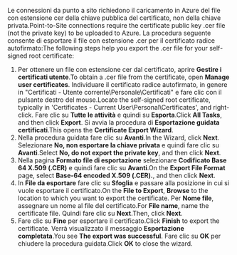 <span data-ttu-id="29ca9-101">Le connessioni da punto a sito richiedono il caricamento in Azure del file con estensione cer della chiave pubblica del certificato, non della chiave privata.</span><span class="sxs-lookup"><span data-stu-id="29ca9-101">Point-to-Site connections require the certificate public key .cer file (not the private key) to be uploaded to Azure.</span></span> <span data-ttu-id="29ca9-102">La procedura seguente consente di esportare il file con estensione .cer per il certificato radice autofirmato:</span><span class="sxs-lookup"><span data-stu-id="29ca9-102">The following steps help you export the .cer file for your self-signed root certificate:</span></span>

1. <span data-ttu-id="29ca9-103">Per ottenere un file con estensione cer dal certificato, aprire **Gestire i certificati utente**.</span><span class="sxs-lookup"><span data-stu-id="29ca9-103">To obtain a .cer file from the certificate, open **Manage user certificates**.</span></span> <span data-ttu-id="29ca9-104">Individuare il certificato radice autofirmato, in genere in "Certificati - Utente corrente\Personale\Certificati" e fare clic con il pulsante destro del mouse.</span><span class="sxs-lookup"><span data-stu-id="29ca9-104">Locate the self-signed root certificate, typically in 'Certificates - Current User\Personal\Certificates', and right-click.</span></span> <span data-ttu-id="29ca9-105">Fare clic su **Tutte le attività** e quindi su **Esporta**.</span><span class="sxs-lookup"><span data-stu-id="29ca9-105">Click **All Tasks**, and then click **Export**.</span></span> <span data-ttu-id="29ca9-106">Si avvia la procedura di **Esportazione guidata certificati**.</span><span class="sxs-lookup"><span data-stu-id="29ca9-106">This opens the **Certificate Export Wizard**.</span></span>
2. <span data-ttu-id="29ca9-107">Nella procedura guidata fare clic su **Avanti**.</span><span class="sxs-lookup"><span data-stu-id="29ca9-107">In the Wizard, click **Next**.</span></span> <span data-ttu-id="29ca9-108">Selezionare **No, non esportare la chiave privata** e quindi fare clic su **Avanti**.</span><span class="sxs-lookup"><span data-stu-id="29ca9-108">Select **No, do not export the private key**, and then click **Next**.</span></span>
3. <span data-ttu-id="29ca9-109">Nella pagina **Formato file di esportazione** selezionare **Codificato Base 64 X.509 (.CER)** e quindi fare clic su **Avanti**.</span><span class="sxs-lookup"><span data-stu-id="29ca9-109">On the **Export File Format** page, select **Base-64 encoded X.509 (.CER).**, and then click **Next**.</span></span> 
4. <span data-ttu-id="29ca9-110">In **File da esportare** fare clic su **Sfoglia** e passare alla posizione in cui si vuole esportare il certificato.</span><span class="sxs-lookup"><span data-stu-id="29ca9-110">On the **File to Export**, **Browse** to the location to which you want to export the certificate.</span></span> <span data-ttu-id="29ca9-111">Per **Nome file**, assegnare un nome al file del certificato.</span><span class="sxs-lookup"><span data-stu-id="29ca9-111">For **File name**, name the certificate file.</span></span> <span data-ttu-id="29ca9-112">Quindi fare clic su **Next**.</span><span class="sxs-lookup"><span data-stu-id="29ca9-112">Then, click **Next**.</span></span>
5. <span data-ttu-id="29ca9-113">Fare clic su **Fine** per esportare il certificato.</span><span class="sxs-lookup"><span data-stu-id="29ca9-113">Click **Finish** to export the certificate.</span></span> <span data-ttu-id="29ca9-114">Verrà visualizzato il messaggio **Esportazione completata**.</span><span class="sxs-lookup"><span data-stu-id="29ca9-114">You see **The export was successful**.</span></span> <span data-ttu-id="29ca9-115">Fare clic su **OK** per chiudere la procedura guidata.</span><span class="sxs-lookup"><span data-stu-id="29ca9-115">Click **OK** to close the wizard.</span></span>